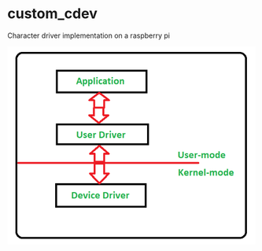 # custom_cdev

Character driver implementation on a raspberry pi

![General Driver](/custom_cdev/GeneralDriver.png)